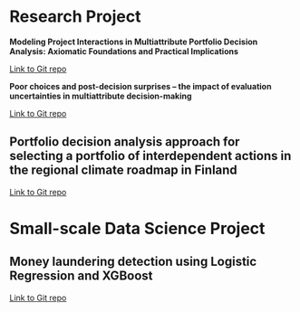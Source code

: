 # **Research Project**

**Modeling Project Interactions in Multiattribute Portfolio Decision Analysis: Axiomatic Foundations and Practical Implications**

[Link to Git repo](https://github.com/Tea123123/PDA_with_interaction)

**Poor choices and post-decision surprises – the impact of evaluation uncertainties in multiattribute decision-making**

[Link to Git repo](https://github.com/Tea123123/MAUT_Bayesian)

## Portfolio decision analysis approach for selecting a portfolio of interdependent actions in the regional climate roadmap in Finland

[Link to Git repo](https://github.com/Tea123123/Sustainability_PDA)

# **Small-scale Data Science Project**

## Money laundering detection using Logistic Regression and XGBoost

[Link to Git repo](https://github.com/Tea123123/fraud-detection)
